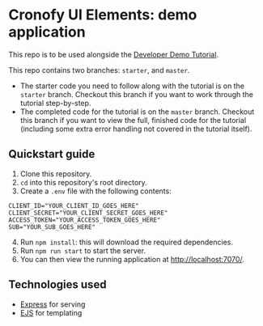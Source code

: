 # Cronofy UI Elements: demo application

This repo is to be used alongside the [Developer Demo Tutorial](https://docs.cronofy.com/developers/getting-started/demo-app).

This repo contains two branches: `starter`, and `master`.

* The starter code you need to follow along with the tutorial is on the `starter` branch. Checkout this branch if you want to work through the tutorial step-by-step.
* The completed code for the tutorial is on the `master` branch. Checkout this branch if you want to view the full, finished code for the tutorial (including some extra error handling not covered in the tutorial itself).

## Quickstart guide

1. Clone this repository.
2. `cd` into this repository's root directory.
3. Create a `.env` file with the following contents:

```
CLIENT_ID="YOUR_CLIENT_ID_GOES_HERE"
CLIENT_SECRET="YOUR_CLIENT_SECRET_GOES_HERE"
ACCESS_TOKEN="YOUR_ACCESS_TOKEN_GOES_HERE"
SUB="YOUR_SUB_GOES_HERE"
```

4. Run `npm install`: this will download the required dependencies.
5. Run `npm run start` to start the server.
6. You can then view the running application at [http://localhost:7070/](http://localhost:7070/).

## Technologies used

* [Express](https://expressjs.com/) for serving
* [EJS](https://ejs.co/) for templating